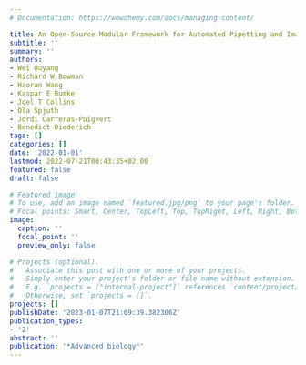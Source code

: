```yaml
---
# Documentation: https://wowchemy.com/docs/managing-content/

title: An Open-Source Modular Framework for Automated Pipetting and Imaging Applications
subtitle: ''
summary: ''
authors:
- Wei Ouyang
- Richard W Bowman
- Haoran Wang
- Kaspar E Bumke
- Joel T Collins
- Ola Spjuth
- Jordi Carreras-Puigvert
- Benedict Diederich
tags: []
categories: []
date: '2022-01-01'
lastmod: 2022-07-21T00:43:35+02:00
featured: false
draft: false

# Featured image
# To use, add an image named `featured.jpg/png` to your page's folder.
# Focal points: Smart, Center, TopLeft, Top, TopRight, Left, Right, BottomLeft, Bottom, BottomRight.
image:
  caption: ''
  focal_point: ''
  preview_only: false

# Projects (optional).
#   Associate this post with one or more of your projects.
#   Simply enter your project's folder or file name without extension.
#   E.g. `projects = ["internal-project"]` references `content/project/deep-learning/index.md`.
#   Otherwise, set `projects = []`.
projects: []
publishDate: '2023-01-07T21:09:39.382306Z'
publication_types:
- '2'
abstract: ''
publication: '*Advanced biology*'
---
```


